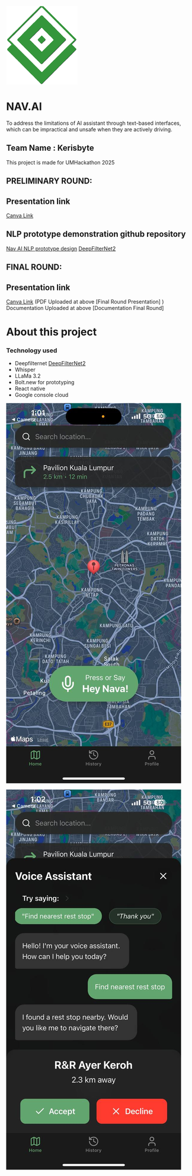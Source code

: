![alt text](LOGO.png)
# NAV.AI

To address the limitations of AI assistant through text-based interfaces, which can be impractical and unsafe when they are actively driving. 

## Team Name : Kerisbyte

This project is made for UMHackathon 2025

## PRELIMINARY ROUND:

## Presentation link
[Canva Link](https://www.canva.com/design/DAGkSvW6UKw/9rjd987-8_XWgLw3vg56Ww/edit?utm_content=DAGkSvW6UKw&utm_campaign=designshare&utm_medium=link2&utm_source=sharebutton)

## NLP prototype demonstration github repository
[Nav AI NLP prototype design](https://github.com/Thafoxes/NAV-AI-NLP-Prototype-design)
[DeepFilterNet2](https://huggingface.co/spaces/hshr/DeepFilterNet2)

## FINAL ROUND:

## Presentation link
[Canva Link](https://www.canva.com/design/DAGlDaVVvBE/ir7WLMOQLILlPUpHvZGVmA/edit?utm_content=DAGlDaVVvBE&utm_campaign=designshare&utm_medium=link2&utm_source=sharebutton) (PDF Uploaded at above [Final Round Presentation] )
Documentation Uploaded at above [Documentation Final Round]

# About this project

### Technology used
- Deepfilternet [DeepFilterNet2](https://huggingface.co/spaces/hshr/DeepFilterNet2)
- Whisper
- LLaMa 3.2
- Bolt.new for prototyping
- React native
- Google console cloud

![alt text](photo_2025-04-12_13-24-25.jpg)

![alt text](photo_2025-04-12_13-24-24.jpg)






